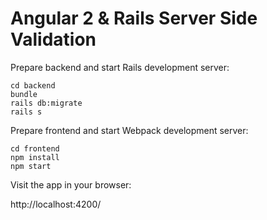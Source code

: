 # Angular 2 & Rails Server Side Validation

Prepare backend and start Rails development server:

```
cd backend
bundle
rails db:migrate
rails s
```

Prepare frontend and start Webpack development server:

```
cd frontend
npm install
npm start
```

Visit the app in your browser:

http://localhost:4200/
